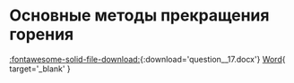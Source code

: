 # Основные методы прекращения горения

[:fontawesome-solid-file-download:](files/question__17.docx){:download='question__17.docx'}
[Word](files/question__17.docx){ target='_blank' }

